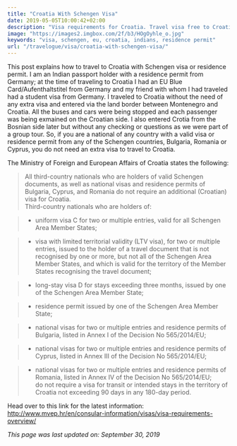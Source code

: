 ```yaml
---
title: "Croatia With Schengen Visa"
date: 2019-05-05T10:00:42+02:00
description: "Visa requirements for Croatia. Travel visa free to Croatia with a valid visa or residence permit from Schengen countries, Bulgaria, Cyprus or Romania."
image: "https://images2.imgbox.com/2f/b3/HOgOyhle_o.jpg"
keywords: "visa, schengen, eu, croatia, indians, residence permit"
url: "/travelogue/visa/croatia-with-schengen-visa/"
---
```


This post explains how to travel to Croatia with Schengen visa or residence permit. I am an Indian passport holder with a residence permit from Germany; at the time of traveling to Croatia I had an EU Blue Card/Aufenthaltstitel from Germany and my friend with whom I had traveled had a student visa from Germany. I traveled to Croatia without the need of any extra visa and entered via the land border between Montenegro and Croatia. All the buses and cars were being stopped and each passenger was being exmained on the Croatian side.  I also entered Crotia from the Bosnian side later but without any checking or questions as we were part of a group tour. So, if you are a national of any country with a valid visa or residence permit from any of the Schengen countries, Bulgaria, Romania or Cyprus, you do not need an extra visa to travel to Croatia.

The Ministry of Foreign and European Affairs of Croatia states the following:

> All third-country nationals who are holders of valid Schengen documents, as well as national visas and residence permits of Bulgaria, Cyprus, and Romania do not require an additional (Croatian) visa for Croatia.<br>
Third-country nationals who are holders of:<br>

> - uniform visa C for two or multiple entries, valid for all Schengen Area Member States;

> - visa with limited territorial validity (LTV visa), for two or multiple entries, issued to the holder of a travel document that is not recognised by one or more, but not all of the Schengen Area Member States, and which is valid for the territory of the Member States recognising the travel document;

> - long-stay visa D for stays exceeding three months, issued by one of the Schengen Area Member State;

> - residence permit issued by one of the Schengen Area Member State;

> - national visas for two or multiple entries and residence permits of Bulgaria, listed in Annex I of the Decision No 565/2014/EU;

> - national visas for two or multiple entries and residence permits of Cyprus, listed in Annex III of the Decision No 565/2014/EU;

> - national visas for two or multiple entries and residence permits of Romania, listed in Annex IV of the Decision No 565/2014/EU;<br>
do not require a visa for transit or intended stays in the territory of Croatia not exceeding 90 days in any 180-day period.

Head over to this link for the latest information: http://www.mvep.hr/en/consular-information/visas/visa-requirements-overview/

*This page was last updated on: September 30, 2019*